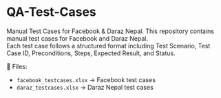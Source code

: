 # QA-Test-Cases
Manual Test Cases for Facebook &amp; Daraz Nepal.
This repository contains manual test cases for Facebook and Daraz Nepal.  
Each test case follows a structured format including Test Scenario, Test Case ID, Preconditions, Steps, Expected Result, and Status.

📂 Files:
- `facebook_testcases.xlsx` → Facebook test cases
- `daraz_testcases.xlsx` → Daraz Nepal test cases


